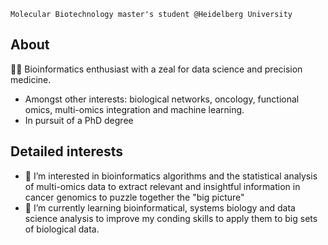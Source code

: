 ```
Molecular Biotechnology master's student @Heidelberg University
```

## About
👨‍💻 Bioinformatics enthusiast with a zeal for data science and precision medicine.

- Amongst other interests: biological networks, oncology, functional omics, multi-omics integration and machine learning.
- In pursuit of a PhD degree

## Detailed interests
- 👀 I’m interested in bioinformatics algorithms and the statistical analysis of multi-omics data to extract relevant and insightful information in cancer genomics to puzzle together the "big picture"
- 🌱 I’m currently learning bioinformatical, systems biology and data science analysis to improve my conding skills to apply them to big sets of biological data.
